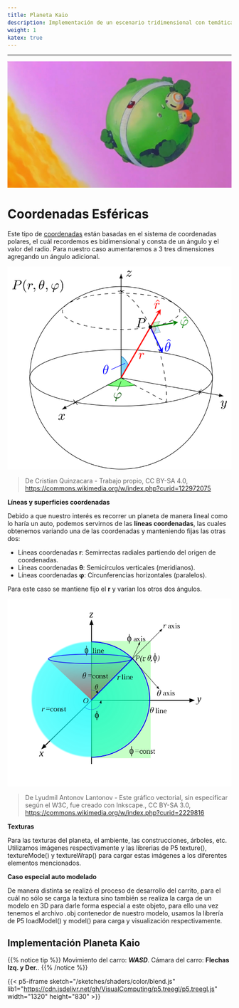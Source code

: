 ```yaml
---
title: Planeta Kaio
description: Implementación de un escenario tridimensional con temática del Planeta Kaio de Dragon Ball. Se usan conceptos de espacios, cámara, perspectiva y texturas.
weight: 1
katex: true
---
```


<!-- {{% notice warning %}}
**Workshop**  
Implement an image processing web app supporting different image kernels and supporting:  
**-** Image histogram visualization.  
**-** Different lightness (coloring brightness) tools.
{{% /notice %}} -->

---

![Kaio](/sketches/kaaio.jpg) 

# Coordenadas Esféricas

Este tipo de [coordenadas](https://es.wikipedia.org/wiki/Coordenadas_esf%C3%A9ricas) están basadas en el sistema de coordenadas polares, el cuál recordemos es bidimensional y consta de un ángulo y el valor del radio. Para nuestro caso aumentaremos a 3 tres dimensiones agregando un ángulo adicional.

![Coordenadas](/sketches/coords2.png) 
> De Cristian Quinzacara - Trabajo propio, CC BY-SA 4.0, https://commons.wikimedia.org/w/index.php?curid=122972075

**Líneas y superficies coordenadas** 

Debido a que nuestro interés es recorrer un planeta de manera lineal como lo haría un auto, podemos servirnos de las **líneas coordenadas**, las cuales obtenemos variando una de las coordenadas y manteniendo fijas las otras dos:

* Líneas coordenadas **r**: Semirrectas radiales partiendo del origen de coordenadas.
* Líneas coordenadas **θ**: Semicírculos verticales (meridianos).
* Líneas coordenadas **φ**: Circunferencias horizontales (paralelos).

Para este caso se mantiene fijo el **r** y varían los otros dos ángulos.

![Coordenadas](/sketches/coords.png) 
> De Lyudmil Antonov Lantonov - Este gráfico vectorial, sin especificar según el W3C, fue creado con Inkscape., CC BY-SA 3.0, https://commons.wikimedia.org/w/index.php?curid=2229816

<!-- 
![Coordenadas](/sketches/coordsplane.png) 
> De Gonfer, CC BY-SA 3.0, https://commons.wikimedia.org/w/index.php?curid=1716817
-->

**Texturas** 

Para las texturas del planeta, el ambiente, las construcciones, árboles, etc. Utilizamos imágenes respectivamente y las librerias de P5 texture(), textureMode() y textureWrap() para cargar estas imágenes a los diferentes elementos mencionados. 

**Caso especial auto modelado** 

De manera distinta se realizó el proceso de desarrollo del carrito, para el cuál no sólo se carga la textura sino también se realiza la carga de un modelo en 3D para darle forma especial a este objeto, para ello una vez tenemos el archivo .obj contenedor de nuestro modelo, usamos la librería de P5 loadModel() y model() para carga y visualización respectivamente.


<!-- 
$$
\left [ x,y \right ]
\=
(i\cdot 1) + (h\cdot 2) + (g\cdot 3)
$$
-->

## Implementación Planeta Kaio

{{% notice tip %}}
Movimiento del carro: _**WASD**_. Cámara del carro: **Flechas Izq. y Der.**.
{{% /notice %}}

{{< p5-iframe sketch="/sketches/shaders/color/blend.js" lib1="https://cdn.jsdelivr.net/gh/VisualComputing/p5.treegl/p5.treegl.js" width="1320" height="830" >}}
<!-- {{< p5-iframe sketch="/sketches/kaio.js" width="520" height="530" >}} -->